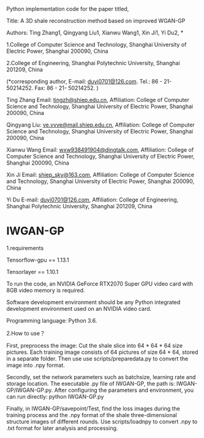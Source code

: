 Python implementation code for the paper titled,

Title: A 3D shale reconstruction method based on improved WGAN-GP

Authors: Ting Zhang1, Qingyang Liu1, Xianwu Wang1, Xin Ji1, Yi Du2, * 

1.College of Computer Science and Technology, Shanghai University of Electric Power, Shanghai 200090, China 

2.College of Engineering, Shanghai Polytechnic University, Shanghai 201209, China

(*corresponding author, E-mail: duyi0701@126.com. Tel.: 86 - 21- 50214252. Fax: 86 - 21- 50214252. )

Ting Zhang Email: tingzh@shiep.edu.cn, Affiliation: College of Computer Science and Technology, Shanghai University of Electric Power, Shanghai 200090, China

Qingyang Liu: ve.vvve@mail.shiep.edu.cn, Affiliation: College of Computer Science and Technology, Shanghai University of Electric Power, Shanghai 200090, China

Xianwu Wang Email: wxw938491904@dingtalk.com, Affiliation: College of Computer Science and Technology, Shanghai University of Electric Power, Shanghai 200090, China

Xin Ji Email: shiep_sky@163.com, Affiliation: College of Computer Science and Technology, Shanghai University of Electric Power, Shanghai 200090, China

Yi Du E-mail: duyi0701@126.com, Affiliation: College of Engineering, Shanghai Polytechnic University, Shanghai 201209, China

# IWGAN-GP


1.requirements

Tensorflow-gpu == 1.13.1

Tensorlayer == 1.10.1

To run the code, an NVIDIA GeForce RTX2070 Super GPU video card with 8GB video memory is required. 

Software development environment should be any Python integrated development environment used on an NVIDIA video card. 

Programming language: Python 3.6. 


2.How to use？


First, preprocess the image: Cut the shale slice into 64 * 64 * 64 size pictures. Each training image consists of 64 pictures of size 64 * 64, stored in a separate folder. Then use use scripts/preparedata.py to convert the image into .npy format.


Secondly, set the network parameters such as batchsize, learning rate and storage location. The executable .py file of IWGAN-GP, the path is: IWGAN-GP/IWGAN-GP.py. After configuring the parameters and environment, you can run directly: python IWGAN-GP.py


Finally, in IWGAN-GP/savepoint/Test, find the loss images during the training process and the .npy format of the shale three-dimensional structure images of different rounds. Use scripts/loadnpy to convert .npy to .txt format for later analysis and processing.

